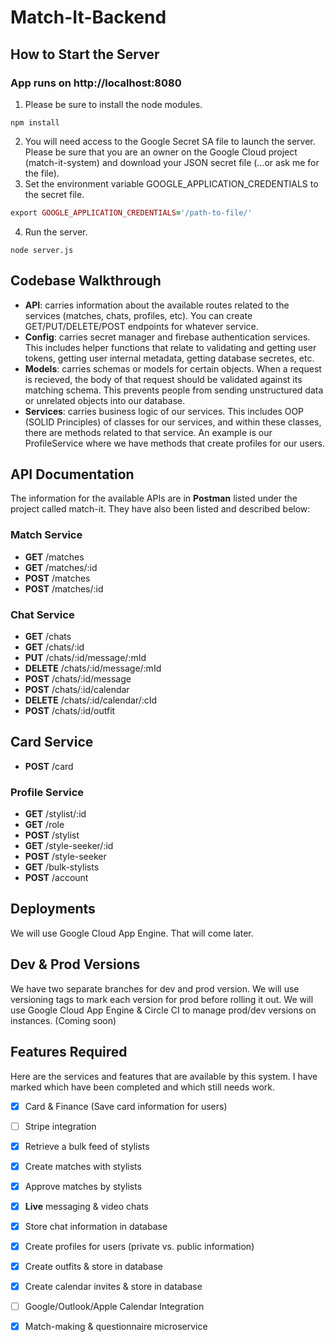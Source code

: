 # Match-It-Backend

## How to Start the Server

### App runs on http://localhost:8080

1. Please be sure to install the node modules.
```
npm install
```
2. You will need access to the Google Secret SA file to launch the server. Please be sure that you are an owner on the Google Cloud project (match-it-system) and download your JSON secret file (...or ask me for the file). 
3. Set the environment variable GOOGLE_APPLICATION_CREDENTIALS to the secret file.
```ruby
export GOOGLE_APPLICATION_CREDENTIALS='/path-to-file/'
```
4. Run the server.
```
node server.js
```

## Codebase Walkthrough

- **API**: carries information about the available routes related to the services (matches, chats, profiles, etc). You can create GET/PUT/DELETE/POST endpoints for whatever service.
- **Config**: carries secret manager and firebase authentication services. This includes helper functions that relate to validating and getting user tokens, getting user internal metadata, getting database secretes, etc.
- **Models**: carries schemas or models for certain objects. When a request is recieved, the body of that request should be validated against its matching schema. This prevents people from sending unstructured data or unrelated objects into our database.
- **Services**: carries business logic of our services. This includes OOP (SOLID Principles) of classes for our services, and within these classes, there are methods related to that service. An example is our ProfileService where we have methods that create profiles for our users.

## API Documentation
The information for the available APIs are in **Postman** listed under the project called match-it. They have also been listed and described below:

### Match Service
- **GET** /matches
- **GET** /matches/:id
- **POST** /matches
- **POST** /matches/:id

### Chat Service
- **GET** /chats
- **GET** /chats/:id
- **PUT** /chats/:id/message/:mId
- **DELETE** /chats/:id/message/:mId
- **POST** /chats/:id/message
- **POST** /chats/:id/calendar
- **DELETE** /chats/:id/calendar/:cId
- **POST** /chats/:id/outfit

## Card Service
- **POST** /card

### Profile Service
- **GET** /stylist/:id
- **GET** /role
- **POST** /stylist
- **GET** /style-seeker/:id
- **POST** /style-seeker
- **GET** /bulk-stylists
- **POST** /account

## Deployments
We will use Google Cloud App Engine. That will come later.

## Dev & Prod Versions
We have two separate branches for dev and prod version. We will use versioning tags to mark each version for prod before rolling it out. We will use Google Cloud App Engine & Circle CI to manage prod/dev versions on instances. (Coming soon)

## Features Required
Here are the services and features that are available by this system. I have marked which have been completed and which still needs work.

- [X] Card & Finance (Save card information for users)
- [ ] Stripe integration
- [X] Retrieve a bulk feed of stylists 
- [X] Create matches with stylists
- [X] Approve matches by stylists 
- [X] **Live** messaging & video chats
- [X] Store chat information in database
- [X] Create profiles for users (private vs. public information)
- [X] Create outfits & store in database
- [X] Create calendar invites & store in database
- [ ] Google/Outlook/Apple Calendar Integration
- [X] Match-making & questionnaire microservice

